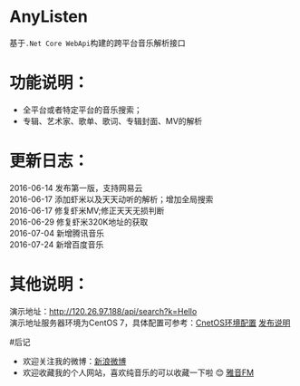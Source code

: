 # AnyListen
基于`.Net Core WebApi`构建的跨平台音乐解析接口<br>

# 功能说明：
* 全平台或者特定平台的音乐搜索；
* 专辑、艺术家、歌单、歌词、专辑封面、MV的解析


# 更新日志：
2016-06-14  发布第一版，支持网易云<br>
2016-06-17  添加虾米以及天天动听的解析；增加全局搜索<br>
2016-06-17  修复虾米MV;修正天天无损判断<br>
2016-06-29  修复虾米320K地址的获取<br>
2016-07-04  新增腾讯音乐<br>
2016-07-24  新增百度音乐<br>

# 其他说明：
演示地址：http://120.26.97.188/api/search?k=Hello <br>
演示地址服务器环境为CentOS 7，具体配置可参考：[CnetOS环境配置](http://www.cnblogs.com/learn-dotnet/p/5519871.html) [发布说明](http://www.cnblogs.com/linezero/p/5475246.html) <br>

#后记
* 欢迎关注我的微博：[新浪微博](http://weibo.com/shelher)<br>
* 欢迎收藏我的个人网站，喜欢纯音乐的可以收藏一下啦 :blush: [雅音FM](http://itwusun.com)<br>


